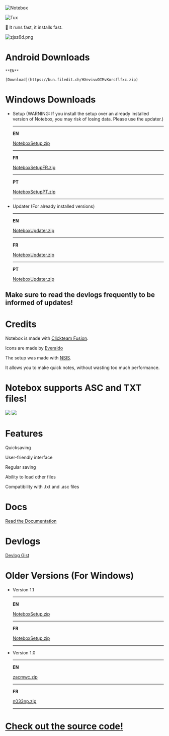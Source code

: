 ![Notebox](https://i.ibb.co/HB0z9my/20220414-164335-128x128.png)

![Tux](https://i.ibb.co/870ZXbW/received-999890080965658.webp)

<aside>
🏃 It runs fast, it installs fast.

</aside>

![zjsz6d.png](https://files.catbox.moe/zjsz6d.png)

# Android Downloads
    
    **EN**

    [Download](https://bun.filedit.ch/HXevivwDIMvKorcflfxc.zip)

# Windows Downloads

- Setup (WARNING: If you install the setup over an already installed version of Notebox, you may risk of losing data. Please use the updater.)
    
    ---
    
    **EN**
    
    [NoteboxSetup.zip](https://qu.ax/qJSz.zip)
    
    ---
    
    **FR**
    
    [NoteboxSetupFR.zip](https://qu.ax/mDpd.zip)
    
    ---
    
    **PT**
    
    [NoteboxSetupPT.zip](https://qu.ax/PCOQ.zip)
    
    ---
    
- Updater (For already installed versions)
    
    ---
    
    **EN**
    
    [NoteboxUpdater.zip](https://qu.ax/sYxZ.zip)
    
    ---
    
    **FR**
    
    [NoteboxUpdater.zip](https://qu.ax/bLEL.zip)
    
    ---
    
    **PT**
    
    [NoteboxUpdater.zip](https://qu.ax/kYez.zip)
    
## Make sure to read the devlogs frequently to be informed of updates!

# Credits

Notebox is made with [Clickteam Fusion](https://www.clickteam.com/clickteam-fusion-2-5).

Icons are made by [Everaldo](https://iconarchive.com/artist/everaldo.html)

The setup was made with [NSIS](https://nsis.sourceforge.io/Main_Page).

It allows you to make quick notes, without wasting too much performance.

# Notebox supports ASC and TXT files!
![](https://i.ibb.co/NWLMpxL/20220414-181939.png)
![](https://i.ibb.co/dBrDp6V/Crystal-Clear-mimetype-txt2.png)

# Features

Quicksaving

User-friendly interface

Regular saving

Ability to load other files

Compatibility with .txt and .asc files

# Docs
[Read the Documentation](Documentation.pdf)

# Devlogs
[Devlog Gist](https://gist.github.com/RetroPlayerYT/a3f93640db22c609eccc25302cf4d527#file-notebox-update-log)

# Older Versions (For Windows)
- Version 1.1
    
    ---
    
    **EN**
    
    [NoteboxSetup.zip](https://qu.ax/dmwV.zip)
    
    ---
    
    **FR**
    
    [NoteboxSetup.zip](https://qu.ax/EBCZ.zip)
    
    ---
    

- Version 1.0
    
    ---
    
    **EN**
    
    [zacmwc.zip](https://files.catbox.moe/0bux99.zip)
    
    ---
    
    **FR**
    
    [n033np.zip](https://files.catbox.moe/rfv9zk.zip)
    
    ---

# [Check out the source code!](https://git.fuwafuwa.moe/RetroAkaMe/Notebox)
